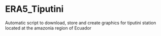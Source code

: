 # ERA5_Tiputini
Automatic script to download, store and create graphics for tiputini station located at the amazonia region of Ecuador
